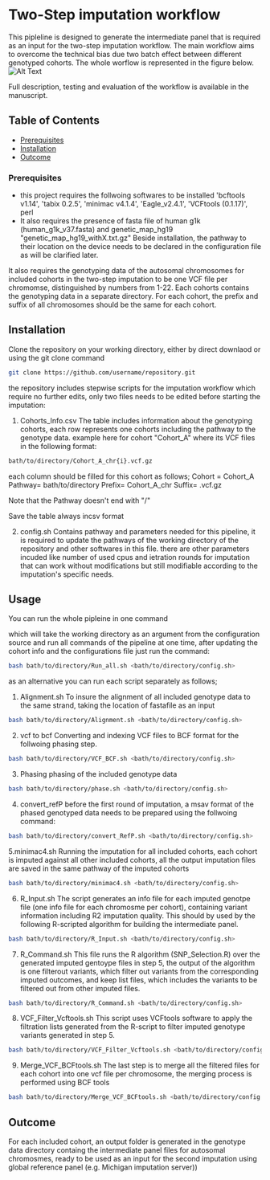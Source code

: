 # Two-Step imputation workflow

This pipleline is designed to generate the intermediate panel that is required as an input for the two-step imputation workflow. The main workflow aims to overcome the technical bias due two batch effect between different genotyped cohorts. The whole worflow is represented in the figure below.
![Alt Text](relative/path/to/workflow.png)

Full description, testing and evaluation of the workflow is available in the manuscript.

## Table of Contents

- [Prerequisites](#Prerequisites)
- [Installation](#installation)
- [Outcome](#outcome)

### Prerequisites
- this project requires the follwoing softwares to be installed 
  'bcftools v1.14', 'tabix 0.2.5', 'minimac v4.1.4', 'Eagle_v2.4.1', 'VCFtools (0.1.17)', perl
- It also requires the presence of fasta file of human g1k (human_g1k_v37.fasta) and genetic_map_hg19 "genetic_map_hg19_withX.txt.gz"
Beside installation, the pathway to their location on the device needs to be declared in the configuration file as will be clarified later.

It also requires the genotyping data of the autosomal chromosomes for included cohorts in the two-step imputation to be one VCF file per chromomse, distinguished by numbers from 1-22. Each cohorts contains the genotyping data in a separate directory. For each cohort, the prefix and suffix of all chromosomes should be the same for each cohort.


## Installation
Clone the repository on your working directory, either by direct downlaod or using the git clone command
```bash
git clone https://github.com/username/repository.git
```

the repository includes stepwise scripts for the imputation workflow which require no further edits, only two files needs to be edited before starting the imputation:

1.  Cohorts_Info.csv
The table includes information about the genotyping cohorts, each row represents one cohorts including the pathway to the genotype data. example here for cohort "Cohort_A" where its VCF files in the following format:

```bash
bath/to/directory/Cohort_A_chr{i}.vcf.gz
```
each column should be filled for this cohort as follows;
Cohort = Cohort_A
Pathway= bath/to/directory
Prefix= Cohort_A_chr
Suffix= .vcf.gz

Note that the Pathway doesn't end with "/"

Save the table always incsv format

2. config.sh
Contains pathway and parameters needed for this pipeline, it is required to update the pathways of the working directory of the repository and other softwares in this file. there are other parameters incuded like number of used cpus and ietration rounds for imputation that can work without modifications but still modifiable according to the imputation's specific needs. 

## Usage

You can run the whole pipleine in one command 

which will take the working directory as an argument from the configuration source and run all commands of the pipeline at one time, after updating the cohort info and the configurations file just run the command:

```bash
bash bath/to/directory/Run_all.sh <bath/to/directory/config.sh>
```
as an alternative you can run each script separately as follows;

1. Alignment.sh
To insure the alignment of all included genotype data to the same strand, taking the location of fastafile as an input

```bash
bash bath/to/directory/Alignment.sh <bath/to/directory/config.sh>
```

2. vcf to bcf
Converting and indexing VCF files to BCF format for the follwoing phasing step.

```bash
bash bath/to/directory/VCF_BCF.sh <bath/to/directory/config.sh>
```

3. Phasing
phasing of the included genotype data
```bash
bash bath/to/directory/phase.sh <bath/to/directory/config.sh>
```

4. convert_refP
before the first round of imputation, a msav format of the phased genotyped data needs to be prepared using the follwoing command:


```bash
bash bath/to/directory/convert_RefP.sh <bath/to/directory/config.sh>
```
5.minimac4.sh
Running the imputation for all included cohorts, each cohort is imputed against all other included cohorts, all the output imputation files are saved in the same pathway of the imputed cohorts

```bash
bash bath/to/directory/minimac4.sh <bath/to/directory/config.sh>
```

6. R_Input.sh
The script generates an info file for each imputed genotpe file (one info file for each chromosme per cohort), containing variant information including R2 imputation quality. This should by used by the following R-scripted algorithm for building the intermediate panel.

```bash
bash bath/to/directory/R_Input.sh <bath/to/directory/config.sh>
```

7. R_Command.sh
This file runs the R algorithm (SNP_Selection.R) over the generated imputed gentoype files in step 5, the output of the algorithm is one filterout variants, which filter out variants from the corresponding imputed outcomes, and keep list files, which includes the variants to be filtered out from other imputed files. 

```bash
bash bath/to/directory/R_Command.sh <bath/to/directory/config.sh>
```

8. VCF_Filter_Vcftools.sh
This script uses VCFtools software to apply the filtration lists generated from the R-script to filter imputed genotype variants generated in step 5. 

```bash
bash bath/to/directory/VCF_Filter_Vcftools.sh <bath/to/directory/config.sh>
```

9. Merge_VCF_BCFtools.sh
The last step is to merge all the filtered files for each cohort into one vcf file per chromosome, the merging process is performed using BCF tools

```bash
bash bath/to/directory/Merge_VCF_BCFtools.sh <bath/to/directory/config.sh>
```


## Outcome
For each included cohort, an output folder is generated in the genotype data directory containg the intermediate panel files for autosomal chromosmes, ready to be used as an input for the second imputation using global reference panel (e.g. Michigan imputation server))
